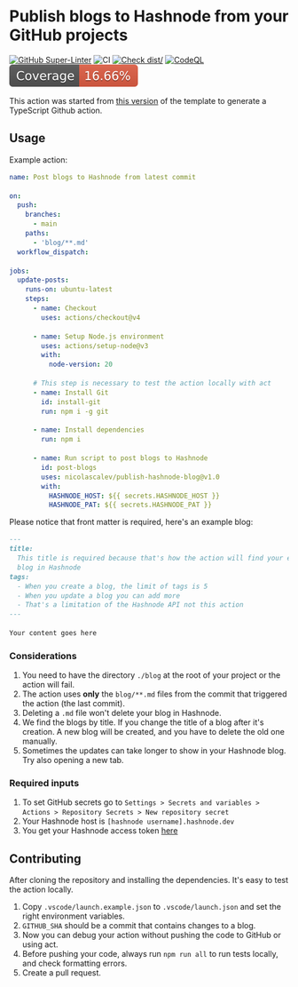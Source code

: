 # Publish blogs to Hashnode from your GitHub projects

[![GitHub Super-Linter](https://github.com/actions/typescript-action/actions/workflows/linter.yml/badge.svg)](https://github.com/super-linter/super-linter)
![CI](https://github.com/actions/typescript-action/actions/workflows/ci.yml/badge.svg)
[![Check dist/](https://github.com/actions/typescript-action/actions/workflows/check-dist.yml/badge.svg)](https://github.com/actions/typescript-action/actions/workflows/check-dist.yml)
[![CodeQL](https://github.com/actions/typescript-action/actions/workflows/codeql-analysis.yml/badge.svg)](https://github.com/actions/typescript-action/actions/workflows/codeql-analysis.yml)
[![Coverage](./badges/coverage.svg)](./badges/coverage.svg)

This action was started from
[this version](https://github.com/actions/typescript-action/tree/1da1fe9abb959743f36210ae5423e1dccc805e85)
of the template to generate a TypeScript Github action.

## Usage

Example action:

```yaml
name: Post blogs to Hashnode from latest commit

on:
  push:
    branches:
      - main
    paths:
      - 'blog/**.md'
  workflow_dispatch:

jobs:
  update-posts:
    runs-on: ubuntu-latest
    steps:
      - name: Checkout
        uses: actions/checkout@v4

      - name: Setup Node.js environment
        uses: actions/setup-node@v3
        with:
          node-version: 20

      # This step is necessary to test the action locally with act
      - name: Install Git
        id: install-git
        run: npm i -g git

      - name: Install dependencies
        run: npm i

      - name: Run script to post blogs to Hashnode
        id: post-blogs
        uses: nicolascalev/publish-hashnode-blog@v1.0
        with:
          HASHNODE_HOST: ${{ secrets.HASHNODE_HOST }}
          HASHNODE_PAT: ${{ secrets.HASHNODE_PAT }}
```

Please notice that front matter is required, here's an example blog:

```markdown
---
title:
  This title is required because that's how the action will find your existing
  blog in Hashnode
tags:
  - When you create a blog, the limit of tags is 5
  - When you update a blog you can add more
  - That's a limitation of the Hashnode API not this action
---

Your content goes here
```

### Considerations

1. You need to have the directory `./blog` at the root of your project or the
   action will fail.
2. The action uses **only** the `blog/**.md` files from the commit that
   triggered the action (the last commit).
3. Deleting a `.md` file won't delete your blog in Hashnode.
4. We find the blogs by title. If you change the title of a blog after it's
   creation. A new blog will be created, and you have to delete the old one
   manually.
5. Sometimes the updates can take longer to show in your Hashnode blog. Try also
   opening a new tab.

### Required inputs

1. To set GitHub secrets go to
   `Settings > Secrets and variables > Actions > Repository Secrets > New repository secret`
2. Your Hashnode host is `[hashnode username].hashnode.dev`
3. You get your Hashnode access token
   [here](https://hashnode.com/settings/developer)

## Contributing

After cloning the repository and installing the dependencies. It's easy to test
the action locally.

1. Copy `.vscode/launch.example.json` to `.vscode/launch.json` and set the right
   environment variables.
2. `GITHUB_SHA` should be a commit that contains changes to a blog.
3. Now you can debug your action without pushing the code to GitHub or using
   act.
4. Before pushing your code, always run `npm run all` to run tests locally, and
   check formatting errors.
5. Create a pull request.
